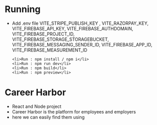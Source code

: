 
  <h1>Running</h1>
    <ul>
    <li>Add .env file  
    VITE_STRIPE_PUBLISH_KEY ,
VITE_RAZORPAY_KEY,
VITE_FIREBASE_API_KEY,
VITE_FIREBASE_AUTHDOMAIN,
VITE_FIREBASE_PROJECT_ID,
VITE_FIREBASE_STORAGE_STORAGEBUCKET,
VITE_FIREBASE_MESSAGING_SENDER_ID,
VITE_FIREBASE_APP_ID,
VITE_FIREBASE_MEASUREMENT_ID</li>


    <li>Run : npm install / npm i</li>
    <li>Run : npm run dev</li>
    <li>Run : npm build</li>
    <li>Run : npm preview</li>
    
  </ul>
  <h1>Career Harbor</h1>
  <ul>
    <li>React and Node project </li>
    <li>Career Harbor is the platform for employees and employers</li>
    <li>here we can easily find them using </li>
  </ul>